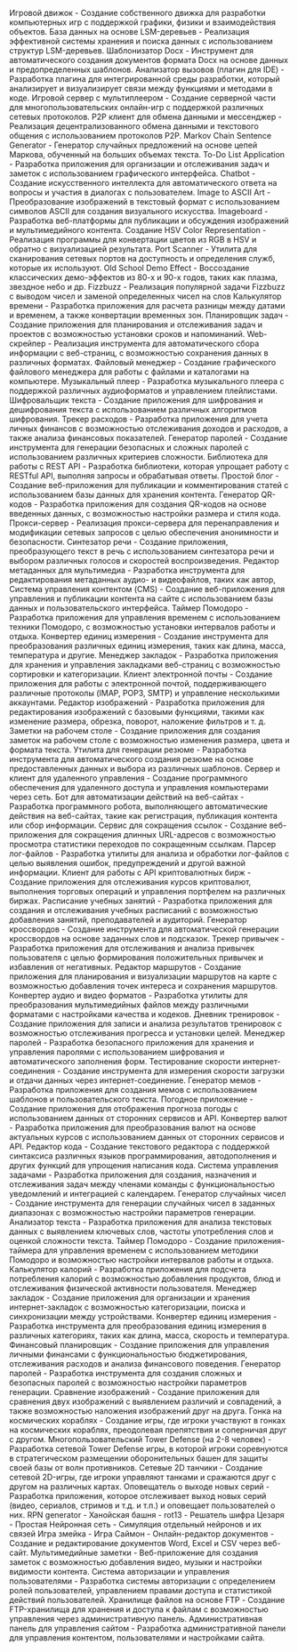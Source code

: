 Игровой движок - Создание собственного движка для разработки компьютерных игр с поддержкой графики, физики и взаимодействия объектов.
База данных на основе LSM-деревьев - Реализация эффективной системы хранения и поиска данных с использованием структур LSM-деревьев.
Шаблонизатор Docx - Инструмент для автоматического создания документов формата Docx на основе данных и предопределенных шаблонов.
Анализатор вызовов (плагин для IDE) - Разработка плагина для интегрированной среды разработки, который анализирует и визуализирует связи между функциями и методами в коде.
Игровой сервер с мультиплеером - Создание серверной части для многопользовательских онлайн-игр с поддержкой различных сетевых протоколов.
P2P клиент для обмена данными и мессенджер - Реализация децентрализованного обмена данными и текстового общения с использованием протоколов P2P.
Markov Chain Sentence Generator - Генератор случайных предложений на основе цепей Маркова, обученный на больших объемах текста.
To-Do List Application - Разработка приложения для организации и отслеживания задач и заметок с использованием графического интерфейса.
Chatbot - Создание искусственного интеллекта для автоматического ответа на вопросы и участия в диалогах с пользователем.
Image to ASCII Art - Преобразование изображений в текстовый формат с использованием символов ASCII для создания визуального искусства.
Imageboard - Разработка веб-платформы для публикации и обсуждения изображений и мультимедийного контента.
Создание HSV Color Representation - Реализация программы для конвертации цветов из RGB в HSV и обратно с визуализацией результата.
Port Scanner - Утилита для сканирования сетевых портов на доступность и определения служб, которые их используют.
Old School Demo Effect - Воссоздание классических демо-эффектов из 80-х и 90-х годов, таких как плазма, звездное небо и др.
Fizzbuzz - Реализация популярной задачи Fizzbuzz с выводом чисел и заменой определенных чисел на слов
Калькулятор времени - Разработка приложения для расчета разницы между датами и временем, а также конвертации временных зон.
Планировщик задач - Создание приложения для планирования и отслеживания задач и проектов с возможностью установки сроков и напоминаний.
Web-скрейпер - Реализация инструмента для автоматического сбора информации с веб-страниц, с возможностью сохранения данных в различных форматах.
Файловый менеджер - Создание графического файлового менеджера для работы с файлами и каталогами на компьютере.
Музыкальный плеер - Разработка музыкального плеера с поддержкой различных аудиоформатов и управлением плейлистами.
Шифровальщик текста - Создание приложения для шифрования и дешифрования текста с использованием различных алгоритмов шифрования.
Трекер расходов - Разработка приложения для учета личных финансов с возможностью отслеживания доходов и расходов, а также анализа финансовых показателей.
Генератор паролей - Создание инструмента для генерации безопасных и сложных паролей с использованием различных критериев сложности.
Библиотека для работы с REST API - Разработка библиотеки, которая упрощает работу с RESTful API, выполняя запросы и обрабатывая ответы.
Простой блог - Создание веб-приложения для публикации и комментирования статей с использованием базы данных для хранения контента.
Генератор QR-кодов - Разработка приложения для создания QR-кодов на основе введенных данных, с возможностью настройки размера и стиля кода.
Прокси-сервер - Реализация прокси-сервера для перенаправления и модификации сетевых запросов с целью обеспечения анонимности и безопасности.
Синтезатор речи - Создание приложения, преобразующего текст в речь с использованием синтезатора речи и выбором различных голосов и скоростей воспроизведения.
Редактор метаданных для мультимедиа - Разработка инструмента для редактирования метаданных аудио- и видеофайлов, таких как автор,
Система управления контентом (CMS) - Создание веб-приложения для управления и публикации контента на сайте с использованием базы данных и пользовательского интерфейса.
Таймер Помодоро - Разработка приложения для управления временем с использованием техники Помодоро, с возможностью установки интервалов работы и отдыха.
Конвертер единиц измерения - Создание инструмента для преобразования различных единиц измерения, таких как длина, масса, температура и другие.
Менеджер закладок - Разработка приложения для хранения и управления закладками веб-страниц с возможностью сортировки и категоризации.
Клиент электронной почты - Создание приложения для работы с электронной почтой, поддерживающего различные протоколы (IMAP, POP3, SMTP) и управление несколькими аккаунтами.
Редактор изображений - Разработка приложения для редактирования изображений с базовыми функциями, такими как изменение размера, обрезка, поворот, наложение фильтров и т. д.
Заметки на рабочем столе - Создание приложения для создания заметок на рабочем столе с возможностью изменения размера, цвета и формата текста.
Утилита для генерации резюме - Разработка инструмента для автоматического создания резюме на основе предоставленных данных и выбора из различных шаблонов.
Сервер и клиент для удаленного управления - Создание программного обеспечения для удаленного доступа и управления компьютерами через сеть.
Бот для автоматизации действий на веб-сайтах - Разработка программного робота, выполняющего автоматические действия на веб-сайтах, такие как регистрация, публикация контента или сбор информации.
Сервис для сокращения ссылок - Создание веб-приложения для сокращения длинных URL-адресов с возможностью просмотра статистики переходов по сокращенным ссылкам.
Парсер лог-файлов - Разработка утилиты для анализа и обработки лог-файлов с целью выявления ошибок, предупреждений и другой важной информации.
Клиент для работы с API криптовалютных бирж - Создание приложения для отслеживания курсов криптовалют, выполнения торговых операций и управления портфелем на различных биржах.
Расписание учебных занятий - Разработка приложения для создания и отслеживания учебных расписаний с возможностью добавления занятий, преподавателей и аудиторий.
Генератор кроссвордов - Создание инструмента для автоматической генерации кроссвордов на основе заданных слов и подсказок.
Трекер привычек - Разработка приложения для отслеживания и анализа привычек пользователя с целью формирования положительных привычек и избавления от негативных.
Редактор маршрутов - Создание приложения для планирования и визуализации маршрутов на карте с возможностью добавления точек интереса и сохранения маршрутов.
Конвертер аудио и видео форматов - Разработка утилиты для преобразования мультимедийных файлов между различными форматами с настройками качества и кодеков.
Дневник тренировок - Создание приложения для записи и анализа результатов тренировок с возможностью отслеживания прогресса и установки целей.
Менеджер паролей - Разработка безопасного приложения для хранения и управления паролями с использованием шифрования и автоматического заполнения форм.
Тестирование скорости интернет-соединения - Создание инструмента для измерения скорости загрузки и отдачи данных через интернет-соединение.
Генератор мемов - Разработка приложения для создания мемов с использованием шаблонов и пользовательского текста.
Погодное приложение - Создание приложения для отображения прогноза погоды с использованием данных от сторонних сервисов и API.
Конвертер валют - Разработка приложения для преобразования валют на основе актуальных курсов с использованием данных от сторонних сервисов и API.
Редактор кода - Создание текстового редактора с поддержкой синтаксиса различных языков программирования, автодополнения и других функций для упрощения написания кода.
Система управления задачами - Разработка приложения для создания, назначения и отслеживания задач между членами команды с функциональностью уведомлений и интеграцией с календарем.
Генератор случайных чисел - Создание инструмента для генерации случайных чисел в заданных диапазонах с возможностью настройки параметров генерации.
Анализатор текста - Разработка приложения для анализа текстовых данных с выявлением ключевых слов, частоты употребления слов и оценкой сложности текста.
Таймер Помодоро - Создание приложения-таймера для управления временем с использованием методики Помодоро и возможностью настройки интервалов работы и отдыха.
Калькулятор калорий - Разработка приложения для подсчета потребления калорий с возможностью добавления продуктов, блюд и отслеживания физической активности пользователя.
Менеджер закладок - Создание приложения для организации и хранения интернет-закладок с возможностью категоризации, поиска и синхронизации между устройствами.
Конвертер единиц измерения - Разработка инструмента для преобразования единиц измерения в различных категориях, таких как длина, масса, скорость и температура.
Финансовый планировщик - Создание приложения для управления личными финансами с функциональностью бюджетирования, отслеживания расходов и анализа финансового поведения.
Генератор паролей - Разработка инструмента для создания сложных и безопасных паролей с возможностью настройки параметров генерации.
Сравнение изображений - Создание приложения для сравнения двух изображений с выявлением различий и совпадений, а также возможностью наложения изображений друг на друга.
Гонка на космических кораблях - Создание игры, где игроки участвуют в гонках на космических кораблях, преодолевая препятствия и соперничая друг с другом.
Многопользовательский Tower Defense (на 2-8 человек) - Разработка сетевой Tower Defense игры, в которой игроки соревнуются в стратегическом размещении оборонительных башен для защиты своей базы от волн противников.
Сетевые 2D танчики - Создание сетевой 2D-игры, где игроки управляют танками и сражаются друг с другом на различных картах.
Оповещатель о выходе новых серий - Разработка приложения, которое отслеживает выход новых серий (видео, сериалов, стримов и т.д. и т.п.) и оповещает пользователей о них.
RPN generator - 
Ханойская башня - 
rot13 -
Решатель шифра Цезаря - 
Простая Нейронная сеть - Симуляция отдельный нейронов и их связей
Игра змейка - 
Игра Саймон - 
Онлайн-редактор документов - Создание и редактирование документов Word, Excel и CSV через веб-сайт.
Мультимедийные заметки - Веб-приложение для создания заметок с возможностью добавления видео, музыки и настройки видимости контента.
Система авторизации и управления пользователями - Разработка системы авторизации с определением ролей пользователей, управлением правами доступа и статистикой действий пользователей.
Хранилище файлов на основе FTP - Создание FTP-хранилища для хранения и доступа к файлам с возможностью управления через административную панель.
Административная панель для управления сайтом - Разработка административной панели для управления контентом, пользователями и настройками сайта.























